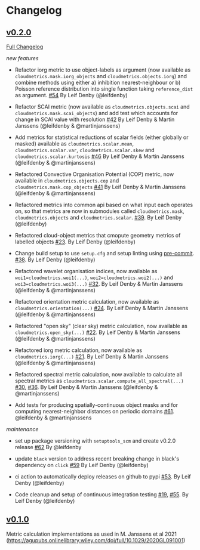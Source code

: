 # Changelog

## [v0.2.0](https://github.com/cloudsci/cloudmetrics/tree/v0.2.0)

[Full Changelog](https://github.com/cloudsci/cloudmetrics/compare/v0.1.0...v0.2.0)

*new features*

- Refactor iorg metric to use object-labels as argument (now available as
  `cloudmetrics.mask.iorg_objects` and `cloudmetrics.objects.iorg`) and combine
  methods using either a) inhibition nearest-neighbour or b) Poisson reference
  distribution into single function taking `reference_dist` as argument.
  [\#54](https://github.com/cloudsci/cloudmetrics/pull/54) By Leif Denby
  (@leifdenby)

- Refactor SCAI metric (now available as `cloudmetrics.objects.scai` and
  `cloudmetrics.mask.scai_objects`) and add test which accounts for change in
  SCAI value with resolution
  [\#42](https://github.com/cloudsci/cloudmetrics/pull/42)
  By Leif Denby & Martin Janssens (@leifdenby & @martinjanssens)

- Add metrics for statistical reductions of scalar fields (either globally or
  masked) available as `cloudmetrics.scalar.mean`, `cloudmetrics.scalar.var`,
  `cloudmetrics.scalar.skew` and `cloudmetrics.scalar.kurtosis`
  [\#46](https://github.com/cloudsci/cloudmetrics/pull/46) By Leif Denby &
  Martin Janssens (@leifdenby & @martinjanssens)

- Refactored Convective Organisation Potential (COP) metric, now available in
  `cloudmetrics.objects.cop` and `cloudmetrics.mask.cop_objects`
  [\#41](https://github.com/cloudsci/cloudmetrics/pull/41) By Leif Denby &
  Martin Janssens (@leifdenby & @martinjanssens)

- Refactored metrics into common api based on what input each operates on, so
  that metrics are now in submodules called `cloudmetrics.mask`,
  `cloudmetrics.objects` and `cloudmetrics.scalar`.
  [\#39](https://github.com/cloudsci/cloudmetrics/pull/39). By Leif Denby
  (@leifdenby)

- Refactored cloud-object metrics that cmopute geometry metrics of labelled
  objects [\#23](https://github.com/cloudsci/cloudmetrics/pull/23). By Leif
  Denby (@leifdenby)

- Change build setup to use `setup.cfg` and setup linting using
  [pre-commit](https://pre-commit.com/#usage).
  [\#38](https://github.com/cloudsci/cloudmetrics/pull/32). By Leif Denby
  (@leifdenby)

- Refactored wavelet organisation indices, now available as
  `woi1=cloudmetrics.woi1(...)`, `woi2=cloudmetrics.woi2(...)` and
  `woi3=cloudmetrics.woi3(...)`
  [\#32](https://github.com/cloudsci/cloudmetrics/pull/32). By Leif Denby
  & Martin Janssens (@leifdenby & @martinjanssens)

- Refactored orientation metric calculation, now available as
  `cloudmetrics.orientation(...)`
  [\#24](https://github.com/cloudsci/cloudmetrics/pull/24). By Leif Denby
  & Martin Janssens (@leifdenby & @martinjanssens)

- Refactored "open sky" (clear sky) metric calculation, now available as
  `cloudmetrics.open_sky(...)`
  [\#22](https://github.com/cloudsci/cloudmetrics/pull/22). By Leif Denby
  & Martin Janssens (@leifdenby & @martinjanssens)

- Refactored iorg metric calculation, now available as `cloudmetrics.iorg(...)`
  [\#21](https://github.com/cloudsci/cloudmetrics/pull/21). By Leif Denby
  & Martin Janssens (@leifdenby & @martinjanssens)

- Refactored spectral metric calculation, now available to calculate all
  spectral metrics as `cloudmetrics.scalar.compute_all_spectral(...)`
  [\#30](https://github.com/cloudsci/cloudmetrics/pull/30),
  [\#36](https://github.com/cloudsci/cloudmetrics/pull/36). By Leif Denby
  & Martin Janssens (@leifdenby & @martinjanssens)

- Add tests for producing spatially-continuous object masks and for computing
  nearest-neighbor distances on periodic domains
  [\#61](https://github.com/cloudsci/cloudmetrics/pull/61). @leifdenby &
  @martinjanssens

*maintenance*

- set up package versioning with `setuptools_scm` and create v0.2.0 release
  [\#62](https://github.com/cloudsci/cloudmetrics/pull/62) By @leifdenby

- update `black` version to address recent breaking change in black's
  dependency on `click`
  [\#59](https://github.com/cloudsci/cloudmetrics/pull/59) By Leif Denby
  (@leifdenby)

- ci action to automatically deploy releases on github to pypi
  [\#53](https://github.com/cloudsci/cloudmetrics/pull/53). By Leif Denby
  (@leifdenby)

- Code cleanup and setup of continuous integration testing
  [\#19](https://github.com/cloudsci/cloudmetrics/pull/19),
  [\#55](https://github.com/cloudsci/cloudmetrics/pull/55). By Leif Denby
  (@leifdenby)


## [v0.1.0](https://github.com/cloudsci/cloudmetrics/releases/tag/v0.1.0)

Metric calculation implementations as used in M. Janssens et al 2021
(https://agupubs.onlinelibrary.wiley.com/doi/full/10.1029/2020GL091001)

